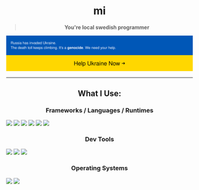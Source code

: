 <div align="center">
<h1>mi</h1>

<blockquote><strong>You're local swedish programmer </strong></blockquote>

[![SWUbanner](https://raw.githubusercontent.com/vshymanskyy/StandWithUkraine/main/banner2-direct.svg)](https://vshymanskyy.github.io/StandWithUkraine/)
<hr>

## What I Use:

### Frameworks  / Languages / Runtimes

<div align="left">
<img src="https://img.shields.io/badge/HTML/CSS-orange?style=for-the-badge&logo=html5&logoColor=white"/>
<img src="https://img.shields.io/badge/rust-%23000000.svg?&style=for-the-badge&logo=rust&logoColor=white"/>
<img src="https://img.shields.io/badge/kotlin-%237F52FF.svg?&style=for-the-badge&logo=kotlin&logoColor=white"/>
<img src="https://img.shields.io/badge/node.js-%23339933.svg?&style=for-the-badge&logo=node.js&logoColor=white"/>
<img src="https://img.shields.io/badge/typescript-%233178C6.svg?&style=for-the-badge&logo=typescript&logoColor=white"/>
<img src="https://img.shields.io/badge/tailwind%20css-%2338B2AC.svg?&style=for-the-badge&logo=tailwind%20css&logoColor=white"/>

</div>

### Dev Tools

<div align="left">
<img src="https://img.shields.io/badge/intellij%20idea-%2338B2AC.svg?&style=for-the-badge&logo=intellij%20idea&logoColor=white"/>
<img src="https://img.shields.io/badge/visual%20studio%20code-%23007ACC.svg?&style=for-the-badge&logo=visual%20studio%20code&logoColor=white"/>
<img src="https://img.shields.io/badge/git-%23F05032.svg?&style=for-the-badge&logo=git&logoColor=white"/>
</div>

### Operating Systems

<div align="left">
<img src="https://img.shields.io/badge/windows-%230078D6.svg?&style=for-the-badge&logo=windows&logoColor=white"/>
<img src="https://img.shields.io/badge/linux-%23FCC624.svg?&style=for-the-badge&logo=linux&logoColor=black"/>
</div>
